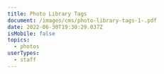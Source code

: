 ```yaml
---
title: Photo Library Tags
document: /images/cms/photo-library-tags-1-.pdf
date: 2022-06-30T19:30:29.037Z
isMobile: false
topics:
  - photos
userTypes:
  - staff
---
```

